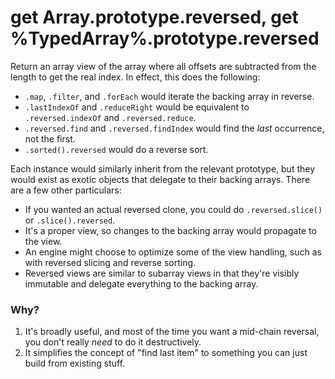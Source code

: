 # get Array.prototype.reversed, get %TypedArray%.prototype.reversed

Return an array view of the array where all offsets are subtracted from the length to get the real index. In effect, this does the following:

- `.map`, `.filter`, and `.forEach` would iterate the backing array in reverse.
- `.lastIndexOf` and `.reduceRight` would be equivalent to `.reversed.indexOf` and `.reversed.reduce`.
- `.reversed.find` and `.reversed.findIndex` would find the *last* occurrence, not the first.
- `.sorted().reversed` would do a reverse sort.

Each instance would similarly inherit from the relevant prototype, but they would exist as exotic objects that delegate to their backing arrays. There are a few other particulars:

- If you wanted an actual reversed clone, you could do `.reversed.slice()` or `.slice().reversed`.
- It's a proper view, so changes to the backing array would propagate to the view.
- An engine might choose to optimize some of the view handling, such as with reversed slicing and reverse sorting.
- Reversed views are similar to subarray views in that they're visibly immutable and delegate everything to the backing array.

### Why?

1. It's broadly useful, and most of the time you want a mid-chain reversal, you don't really *need* to do it destructively.
1. It simplifies the concept of "find last item" to something you can just build from existing stuff.
